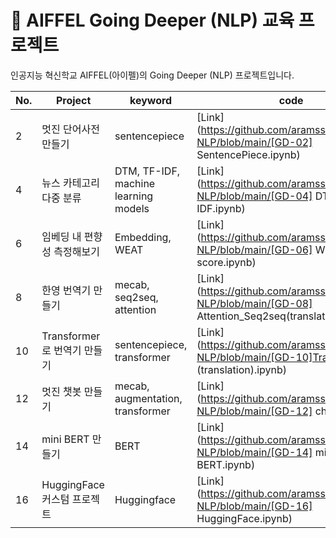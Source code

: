 # **🗼 AIFFEL Going Deeper (NLP) 교육 프로젝트**
인공지능 혁신학교 AIFFEL(아이펠)의 Going Deeper (NLP) 프로젝트입니다.

| No. | Project | keyword | code | blog |
| --- | --- | --- | --- | --- |
| 2 | 멋진 단어사전 만들기 | sentencepiece | [Link](https://github.com/aramssong/AIFFEL-NLP/blob/main/[GD-02] SentencePiece.ipynb) | [📋](https://ars420.tistory.com/entry/Going-DeeperNLP-1-텍스트-데이터-다루기?category=1048541) |
| 4 | 뉴스 카테고리 다중 분류 | DTM, TF-IDF, machine learning models | [Link](https://github.com/aramssong/AIFFEL-NLP/blob/main/[GD-04] DTM%2C TF-IDF.ipynb) | [📋](https://ars420.tistory.com/entry/Going-DeeperNLP-3-텍스트의-분포로-벡터화-하기?category=1048541) |
| 6 | 임베딩 내 편향성 측정해보기 | Embedding, WEAT | [Link](https://github.com/aramssong/AIFFEL-NLP/blob/main/[GD-06] WEAT score.ipynb) | [📋](https://ars420.tistory.com/entry/Going-DeeperNLP-5-워드-임베딩?category=1048541) |
| 8 | 한영 번역기 만들기 | mecab, seq2seq, attention | [Link](https://github.com/aramssong/AIFFEL-NLP/blob/main/[GD-08] Attention_Seq2seq(translation).ipynb) | [📋](https://ars420.tistory.com/entry/Going-DeeperNLP-7-Seq2seq와-Attention?category=1048541) |
| 10 | Transformer로 번역기 만들기 | sentencepiece, transformer | [Link](https://github.com/aramssong/AIFFEL-NLP/blob/main/[GD-10]Transformer (translation).ipynb) | [📋](https://ars420.tistory.com/entry/GD-9-9-Transformer가-나오기까지?category=1048541) |
| 12 | 멋진 챗봇 만들기 | mecab, augmentation, transformer | [Link](https://github.com/aramssong/AIFFEL-NLP/blob/main/[GD-12] chatbot.ipynb) | [📋](https://ars420.tistory.com/entry/Going-DeeperNLP-11-기계-번역이-걸어온-길?category=1048541) |
| 14 | mini BERT 만들기 | BERT | [Link](https://github.com/aramssong/AIFFEL-NLP/blob/main/[GD-14] mini BERT.ipynb) | [📋](https://ars420.tistory.com/entry/Going-DeeperNLP-13-modern-NLP의-흐름에-올라타보자?category=1048541) |
| 16 | HuggingFace 커스텀 프로젝트 | Huggingface | [Link](https://github.com/aramssong/AIFFEL-NLP/blob/main/[GD-16] HuggingFace.ipynb) | [📋](https://ars420.tistory.com/entry/Going-DeeperNLP-15-NLP-Framework의-활용?category=1048541) |